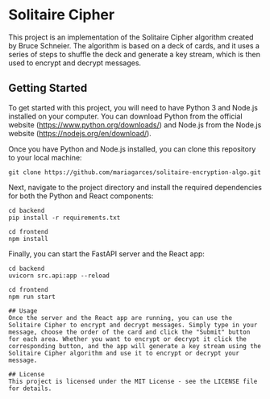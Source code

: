 # Solitaire Cipher
This project is an implementation of the Solitaire Cipher algorithm created by Bruce Schneier. The algorithm is based on a deck of cards, and it uses a series of steps to shuffle the deck and generate a key stream, which is then used to encrypt and decrypt messages.

## Getting Started
To get started with this project, you will need to have Python 3 and Node.js installed on your computer. You can download Python from the official website (https://www.python.org/downloads/) and Node.js from the Node.js website (https://nodejs.org/en/download/).

Once you have Python and Node.js installed, you can clone this repository to your local machine:
```
git clone https://github.com/mariagarces/solitaire-encryption-algo.git
```

Next, navigate to the project directory and install the required dependencies for both the Python and React components:
```
cd backend
pip install -r requirements.txt

cd frontend
npm install
```

Finally, you can start the FastAPI server and the React app:
```
cd backend
uvicorn src.api:app --reload

cd frontend
npm run start

## Usage
Once the server and the React app are running, you can use the Solitaire Cipher to encrypt and decrypt messages. Simply type in your message, choose the order of the card and click the "Submit" button for each area. Whether you want to encrypt or decrypt it click the corresponding button, and the app will generate a key stream using the Solitaire Cipher algorithm and use it to encrypt or decrypt your message.

## License
This project is licensed under the MIT License - see the LICENSE file for details.
